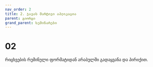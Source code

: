 ```yaml
---
nav_order: 2
title: 2. ჯავას მარტივი აპლიკაცია
parent: გიორგი
grand_parent: სემინარები
---
```


# 02

რიცხვების რუმინული ფორმატიდან არაბულში გადაყვანა და პირიქით.
